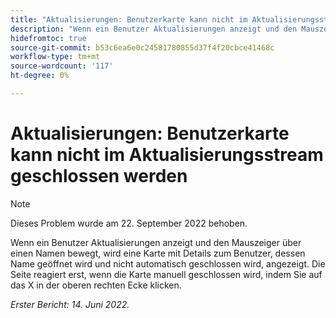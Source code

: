```yaml
---
title: "Aktualisierungen: Benutzerkarte kann nicht im Aktualisierungsstream geschlossen werden"
description: "Wenn ein Benutzer Aktualisierungen anzeigt und den Mauszeiger über einen Namen bewegt, wird eine Karte mit Details zum Benutzer, dessen Name geöffnet wird und nicht automatisch geschlossen wird, angezeigt. Die Seite reagiert nicht, bis die Karte manuell geschlossen wird, indem Sie auf das X in der oberen rechten Ecke klicken."
hidefromtoc: true
source-git-commit: b53c6ea6e0c24581780855d37f4f20cbce41468c
workflow-type: tm+mt
source-wordcount: '117'
ht-degree: 0%

---
```



# Aktualisierungen: Benutzerkarte kann nicht im Aktualisierungsstream geschlossen werden

>[!NOTE]
>
>Dieses Problem wurde am 22. September 2022 behoben.

Wenn ein Benutzer Aktualisierungen anzeigt und den Mauszeiger über einen Namen bewegt, wird eine Karte mit Details zum Benutzer, dessen Name geöffnet wird und nicht automatisch geschlossen wird, angezeigt. Die Seite reagiert erst, wenn die Karte manuell geschlossen wird, indem Sie auf das X in der oberen rechten Ecke klicken.

_Erster Bericht: 14. Juni 2022._
